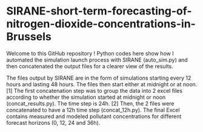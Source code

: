 # SIRANE-short-term-forecasting-of-nitrogen-dioxide-concentrations-in-Brussels

Welcome to this GitHub repository ! Python codes here show how I automated the simulation launch process with SIRANE (auto_sim.py) and then concatenated the output files for a clearer view of the results.

The files output by SIRANE are in the form of simulations starting every 12 hours and lasting 48 hours. The files then start either at midnight or at noon. [1] The first concatenation step was to group the data into 2 excel files according to whether the simulation started at midnight or noon (concat_results.py). The time step is 24h. 
[2] Then, the 2 files were concatenated to have a 12h time step (concat_12h.py). The final Excel contains measured and modeled pollutant concentrations for different forecast horizons (0, 12, 24 and 36h).
